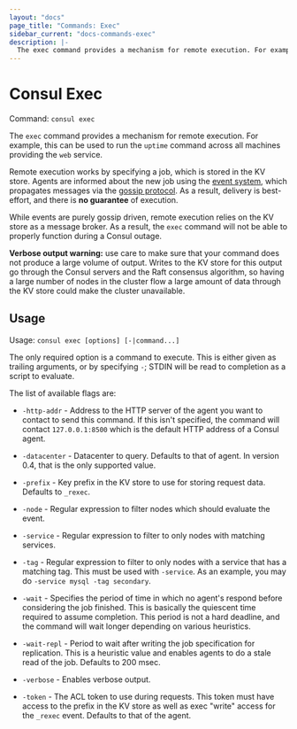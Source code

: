 ```yaml
---
layout: "docs"
page_title: "Commands: Exec"
sidebar_current: "docs-commands-exec"
description: |-
  The exec command provides a mechanism for remote execution. For example, this can be used to run the `uptime` command across all machines providing the `web` service.
---
```


# Consul Exec

Command: `consul exec`

The `exec` command provides a mechanism for remote execution. For example,
this can be used to run the `uptime` command across all machines providing
the `web` service.

Remote execution works by specifying a job, which is stored in the KV store.
Agents are informed about the new job using the [event system](/docs/commands/event.html),
which propagates messages via the [gossip protocol](/docs/internals/gossip.html).
As a result, delivery is best-effort, and there is **no guarantee** of execution.

While events are purely gossip driven, remote execution relies on the KV store
as a message broker. As a result, the `exec` command will not be able to
properly function during a Consul outage.

**Verbose output warning:** use care to make sure that your command does not
produce a large volume of output. Writes to the KV store for this output go
through the Consul servers and the Raft consensus algorithm, so having a large
number of nodes in the cluster flow a large amount of data through the KV store
could make the cluster unavailable.

## Usage

Usage: `consul exec [options] [-|command...]`

The only required option is a command to execute. This is either given
as trailing arguments, or by specifying `-`; STDIN will be read to
completion as a script to evaluate.

The list of available flags are:

* `-http-addr` - Address to the HTTP server of the agent you want to contact
  to send this command. If this isn't specified, the command will contact
  `127.0.0.1:8500` which is the default HTTP address of a Consul agent.

* `-datacenter` - Datacenter to query. Defaults to that of agent. In version
  0.4, that is the only supported value.

* `-prefix` - Key prefix in the KV store to use for storing request data.
  Defaults to `_rexec`.

* `-node` - Regular expression to filter nodes which should evaluate the event.

* `-service` - Regular expression to filter to only nodes with matching services.

* `-tag` - Regular expression to filter to only nodes with a service that has
  a matching tag. This must be used with `-service`. As an example, you may
  do `-service mysql -tag secondary`.

* `-wait` - Specifies the period of time in which no agent's respond before considering
  the job finished. This is basically the quiescent time required to assume completion.
  This period is not a hard deadline, and the command will wait longer depending on
  various heuristics.

* `-wait-repl` - Period to wait after writing the job specification for replication.
  This is a heuristic value and enables agents to do a stale read of the job. Defaults
  to 200 msec.

* `-verbose` - Enables verbose output.

* `-token` - The ACL token to use during requests. This token must have access
  to the prefix in the KV store as well as exec "write" access for the `_rexec`
  event. Defaults to that of the agent.
